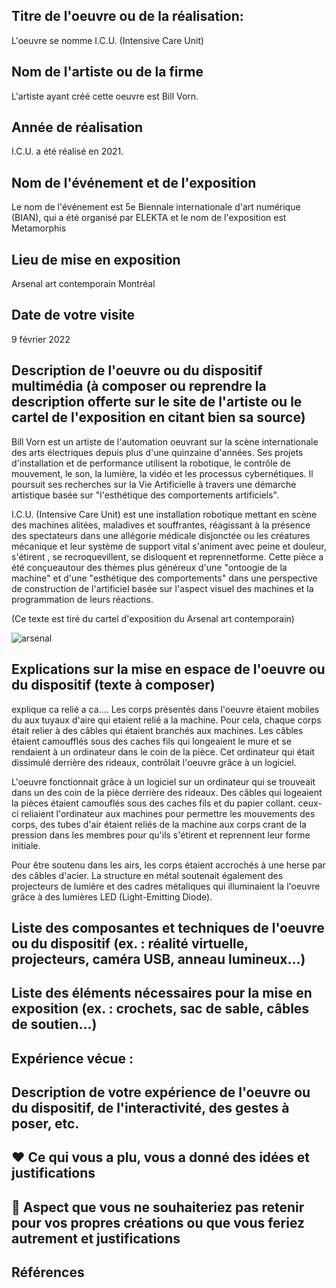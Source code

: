 ## Titre de l'oeuvre ou de la réalisation:
L'oeuvre se nomme I.C.U. (Intensive Care Unit)

## Nom de l'artiste ou de la firme
L'artiste ayant créé cette oeuvre est Bill Vorn.

## Année de réalisation
I.C.U. a été réalisé en 2021.

## Nom de l'événement et de l'exposition
Le nom de l'événement est 5e Biennale internationale d'art numérique (BIAN), qui a été organisé par ELEKTA et le nom de l'exposition est Metamorphis

## Lieu de mise en exposition
Arsenal art contemporain Montréal

## Date de votre visite
9 février 2022

## Description de l'oeuvre ou du dispositif multimédia (à composer ou reprendre la description offerte sur le site de l'artiste ou le cartel de l'exposition en citant bien sa source)
Bill Vorn est un artiste de l'automation oeuvrant sur la scène internationale des arts électriques depuis plus d'une quinzaine d'années. Ses projets d'installation et de performance utilisent la robotique, le contrôle de mouvement, le son, la lumière, la vidéo et les processus cybernétiques. Il poursuit ses recherches sur la Vie Artificielle à travers une démarche artistique basée sur "l'esthétique des comportements artificiels".

I.C.U. (Intensive Care Unit) est une installation robotique mettant en scène des machines alitées, maladives et souffrantes, réagissant à la présence des spectateurs dans une allégorie médicale disjonctée ou les créatures mécanique et leur système de support vital s'animent avec peine et douleur, s'étirent , se recroquevillent, se disloquent et reprennetforme. Cette pièce a été conçueautour des thèmes plus généreux d'une "ontoogie de la machine" et d'une "esthétique des comportements" dans une perspective de construction de l'artificiel basée sur l'aspect visuel des machines et la programmation de leurs réactions.

(Ce texte est tiré du cartel d'exposition du Arsenal art contemporain)

![arsenal](https://user-images.githubusercontent.com/94126495/155164734-f6bd39dc-087b-4ce0-98c5-3fc92523bc10.jpg)

## Explications sur la mise en espace de l'oeuvre ou du dispositif (texte à composer)
explique ca relié a ca....
Les corps présentés dans l'oeuvre étaient mobiles du aux tuyaux d'aire qui etaient relié a la machine. Pour cela, chaque corps était relier à des câbles qui étaient branchés aux machines. Les câbles étaient camoufflés sous des caches fils qui longeaient le mure et se rendaient à un ordinateur dans le coin de la pièce. Cet ordinateur qui était dissimulé derrière des rideaux, contrôlait l'oeuvre grâce à un logiciel.

L'oeuvre fonctionnait grâce à un logiciel sur un ordinateur qui se trouveait dans un des coin de la pièce derrière des rideaux. Des câbles qui logeaient la pièces étaient camouflés sous des caches fils et du papier collant. ceux-ci reliaient l'ordinateur aux machines pour permettre les mouvements des corps, des tubes d'air étaient reliés de la machine aux corps crant de la pression dans les membres pour qu'ils s'étirent et reprennent leur forme initiale.

Pour être soutenu dans les airs, les corps étaient accrochés à une herse par des câbles d'acier. La structure en métal soutenait également des projecteurs de lumière et des cadres métaliques qui illuminaient la l'oeuvre grâce à des lumières LED (Light-Emitting Diode). 

## Liste des composantes et techniques de l'oeuvre ou du dispositif (ex. : réalité virtuelle, projecteurs, caméra USB, anneau lumineux...)
## Liste des éléments nécessaires pour la mise en exposition (ex. : crochets, sac de sable, câbles de soutien...)
## Expérience vécue :
## Description de votre expérience de l'oeuvre ou du dispositif, de l'interactivité, des gestes à poser, etc.
## ❤️ Ce qui vous a plu, vous a donné des idées et justifications
## 🤔 Aspect que vous ne souhaiteriez pas retenir pour vos propres créations ou que vous feriez autrement et justifications
## Références

